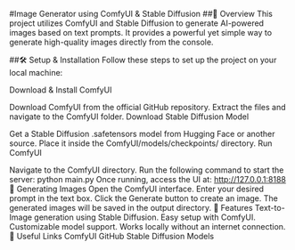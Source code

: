 #Image Generator using ComfyUI & Stable Diffusion
##📌 Overview
This project utilizes ComfyUI and Stable Diffusion to generate AI-powered images based on text prompts.
It provides a powerful yet simple way to generate high-quality images directly from the console.

##🛠️ Setup & Installation
Follow these steps to set up the project on your local machine:

Download & Install ComfyUI

Download ComfyUI from the official GitHub repository.
Extract the files and navigate to the ComfyUI folder.
Download Stable Diffusion Model

Get a Stable Diffusion .safetensors model from Hugging Face or another source.
Place it inside the ComfyUI/models/checkpoints/ directory.
Run ComfyUI

Navigate to the ComfyUI directory.
Run the following command to start the server:
python main.py
Once running, access the UI at:
http://127.0.0.1:8188
🚀 Generating Images
Open the ComfyUI interface.
Enter your desired prompt in the text box.
Click the Generate button to create an image.
The generated images will be saved in the output directory.
📌 Features
Text-to-Image generation using Stable Diffusion.
Easy setup with ComfyUI.
Customizable model support.
Works locally without an internet connection.
🔗 Useful Links
ComfyUI GitHub
Stable Diffusion Models
